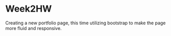# Week2HW

Creating a new portfolio page, this time utilizing bootstrap to make the page more fluid and responsive.